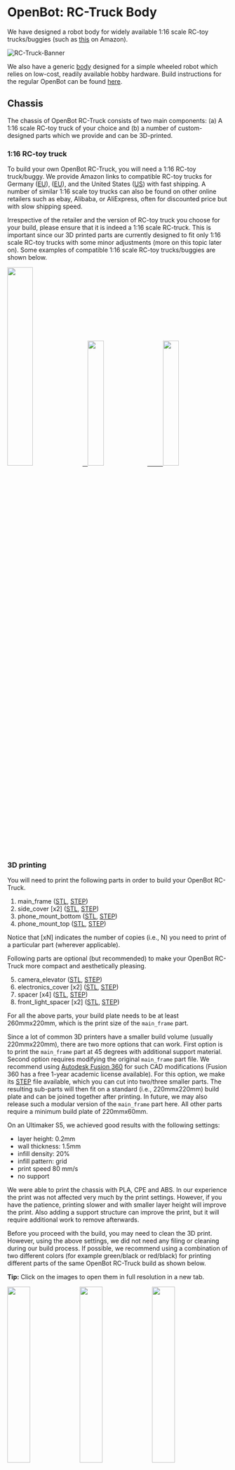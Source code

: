 # OpenBot: RC-Truck Body

<!---
<p align="center">
  <span>English</span> |
  <a href="README_CN.md">简体中文</a>
</p>
--->

We have designed a robot body for widely available 1:16 scale RC-toy trucks/buggies (such as [this](https://www.amazon.de/dp/B00M3J7DJW) on Amazon).

![RC-Truck-Banner](/docs/images/rc-truck-banner.jpg)

We also have a generic [body](/body/) designed for a simple wheeled robot which relies on low-cost, readily available hobby hardware. Build instructions for the regular OpenBot can be found [here](/body/README.md). 

## Chassis

The chassis of OpenBot RC-Truck consists of two main components: (a) A 1:16 scale RC-toy truck of your choice and (b) a number of custom-designed parts which we provide and can be 3D-printed.

### 1:16 RC-toy truck

To build your own OpenBot RC-Truck, you will need a 1:16 RC-toy truck/buggy. We provide Amazon links to compatible RC-toy trucks for Germany ([EU](https://www.amazon.de/dp/B00M3J7DJW)), ([EU](https://www.amazon.de/dp/B088FGVYNW)), and the United States ([US](https://www.amazon.com/gp/product/B09C8XMPQ9)) with fast shipping. A number of similar 1:16 scale toy trucks can also be found on other online retailers such as ebay, Alibaba, or AliExpress, often for discounted price but with slow shipping speed. 

Irrespective of the retailer and the version of RC-toy truck you choose for your build, please ensure that it is indeed a 1:16 scale RC-truck. This is important since our 3D printed parts are currently designed to fit only 1:16 scale RC-toy trucks with some minor adjustments (more on this topic later on). Some examples of compatible 1:16 scale RC-toy trucks/buggies are shown below.

<p float="left">
  <a href="https://www.amazon.de/dp/B00M3J7DJW" target="_blank"> <img src="/docs/images/rc_toy_1.jpg" width="34%" /> &nbsp
  </a>
  <a href="https://www.amazon.com/gp/product/B09C8XMPQ9" target="_blank"> <img src="/docs/images/rc_toy_2.jpg" width="27%" /> &nbsp &nbsp &nbsp &nbsp
  </a>
  <a href="https://www.amazon.de/dp/B088FGVYNW" target="_blank"> <img src="/docs/images/rc_toy_3.jpg" width="27%" />
  </a>
</p>


### 3D printing

You will need to print the following parts in order to build your OpenBot RC-Truck.

1) main_frame ([STL](/body/cad/rc_truck_body/main_frame.stl), [STEP](/body/cad/rc_truck_body/main_frame.stp))
2) side_cover \[x2\] ([STL](/body/cad/rc_truck_body/side_cover.stl), [STEP](/body/cad/rc_truck_body/side_cover.stp))
3) phone_mount_bottom ([STL](/body/cad/phone_mount/phone_mount_bottom.stl), [STEP](/body/cad/phone_mount/phone_mount_bottom.stp))
4) phone_mount_top ([STL](/body/cad/phone_mount/phone_mount_top.stl), [STEP](/body/cad/phone_mount/phone_mount_top.stp))

Notice that \[xN\] indicates the number of copies (i.e., N) you need to print of a particular part (wherever applicable).

Following parts are optional (but recommended) to make your OpenBot RC-Truck more compact and aesthetically pleasing.

5) camera_elevator ([STL](/body/cad/rc_truck_body/camera_elevator.stl), [STEP](/body/cad/rc_truck_body/camera_elevator.stp))
6) electronics_cover \[x2\] ([STL](/body/cad/rc_truck_body/electronics_cover.stl), [STEP](/body/cad/rc_truck_body/electronics_cover.stp))
7) spacer \[x4\] ([STL](/body/cad/rc_truck_body/spacer.stl), [STEP](/body/cad/rc_truck_body/spacer.stp))
8) front_light_spacer \[x2\] ([STL](/body/cad/rc_truck_body/front_light_spacer.stl), [STEP](/body/cad/rc_truck_body/front_light_spacer.stp))

For all the above parts, your build plate needs to be at least 260mmx220mm, which is the print size of the ```main_frame``` part.

Since a lot of common 3D printers have a smaller build volume (usually 220mmx220mm), there are two more options that can work. 
First option is to print the ```main_frame``` part at 45 degrees with additional support material. 
Second option requires modifying the original ```main_frame``` part file. We recommend using [Autodesk Fusion 360](https://www.autodesk.com/products/fusion-360/overview) for such CAD modifications (Fusion 360 has a free 1-year academic license available). 
For this option, we make its [STEP](/body/cad/rc_truck_body/main_frame.stp) file available, which you can cut into two/three smaller parts. 
The resulting sub-parts will then fit on a standard (i.e., 220mmx220mm) build plate and can be joined together after printing. 
In future, we may also release such a modular version of the ```main_frame``` part here. All other parts require a minimum build plate of 220mmx60mm.

On an Ultimaker S5, we achieved good results with the following settings:

- layer height: 0.2mm
- wall thickness: 1.5mm
- infill density: 20%
- infill pattern: grid
- print speed 80 mm/s
- no support

We were able to print the chassis with PLA, CPE and ABS. In our experience the print was not affected very much by the print settings. However, if you have the patience, printing slower and with smaller layer height will improve the print. Also adding a support structure can improve the print, but it will require additional work to remove afterwards.

Before you proceed with the build, you may need to clean the 3D print. However, using the above settings, we did not need any filing or cleaning during our build process. If possible, we recommend using a combination of two different colors (for example green/black or red/black) for printing different parts of the same OpenBot RC-Truck build as shown below. 

**Tip:** Click on the images to open them in full resolution in a new tab.

<p float="left">
  <img src="/docs/images/3d_print_rc_1.png" width="32%" />
  <img src="/docs/images/3d_print_rc_2.png" width="32%" /> 
  <img src="/docs/images/3d_print_rc_3.png" width="32%" />
</p>


## Assembly

While it is possible to build your OpenBot RC-Truck with a DIY approach similar to the regular OpenBot (see DIY build components and instructions for OpenBot [here](/body/README.md)), we recommend using the OpenBot [custom PCB](/body/pcb) for building and assembling the OpenBot RC-Truck. This option is recommended if you desire a cleaner build or want to build multiple OpenBot RC-Trucks. An additional advantage of using our [custom PCB](/body/pcb) is that you can use the same components to build and switch between different OpenBot bodies.

### Bill of materials

OpenBot RC-Truck mainly relies on readily available hobby electronics. We provide Amazon links for Germany (EU) and the United States (US) with fast shipping. If you have the patience to wait a bit longer, you can also get the components a lot cheaper from AliExpress (AE). You will need the following components.

#### Required components

- 1x RC-toy truck/buggy ([EU](https://www.amazon.de/dp/B00M3J7DJW), [EU](https://www.amazon.de/dp/B088FGVYNW), [US](https://www.amazon.com/gp/product/B09C8XMPQ9))
- 1x Arduino Nano ([EU](https://www.amazon.de/dp/B01MS7DUEM), [US](https://www.amazon.com/dp/B00NLAMS9C), [AE](https://www.aliexpress.com/item/32866959979.html))
- 1x OpenBot [Custom PCB](/body/pcb)
- 1x USB OTG cable ([EU](https://www.amazon.de/gp/product/B075M4CQHZ) ,[US](https://www.amazon.com/dp/B07LBHKTMM), [AE](https://www.aliexpress.com/item/10000330515850.html))
- 1x spring or rubber band ([EU](https://www.amazon.de/gp/product/B01N30EAZO/), [US](https://www.amazon.com/dp/B008RFVWU2), [AE](https://www.aliexpress.com/item/33043769059.html))
- 6x M3x25 screw ([EU](https://www.amazon.de/dp/B07KFL3SSV), [US](https://www.amazon.com/dp/B07WJL3P3X), [AE](https://www.aliexpress.com/item/4000173341865.html))
- 6x M3 nut ([EU](https://www.amazon.de/dp/B07JMF3KMD), [US](https://www.amazon.com/dp/B071NLDW56), [AE](https://www.aliexpress.com/item/32977174437.html))
- Dupont cables ([EU](https://www.amazon.de/dp/B07KYHBVR7), [US](https://www.amazon.com/dp/B07GD2BWPY), [AE](https://www.aliexpress.com/item/4000766001685.html))

#### Optional components

- 1x Ultrasonic Sensor ([EU](https://www.amazon.de/dp/B00LSJWRXU), [US](https://www.amazon.com/dp/B0852V181G/), [AE](https://www.aliexpress.com/item/32713522570.html))
- 2x On/Off Switch ([EU](https://www.amazon.de/dp/B07QB22J62), [US](https://www.amazon.com/dp/B01N2U8PK0), [AE](https://www.aliexpress.com/item/1000005699023.html))
- 4x Orange LED 5mm ([EU](https://www.amazon.de/gp/product/B01NCL0UTQ), [US](https://www.amazon.com/dp/B077XD7MVB), [AE](https://www.aliexpress.com/item/4000329069943.html))
- 4x Red LED 5mm ([EU](https://www.amazon.de/dp/B083HN3CLY), [US](https://www.amazon.com/dp/B077X95F7C), [AE](https://www.aliexpress.com/item/4000329069943.html))
- 2x White LED lamps ([EU](https://www.amazon.de/-/en/gp/product/B06XTQSZDX), [US](https://www.amazon.com/gp/product/B01N2UPAD8), [AE](https://de.aliexpress.com/item/1005002991235830.html))
- Variable Resistors for LEDs ([EU](https://www.amazon.de/gp/product/B081TXJJGV), [US](https://www.amazon.com/dp/B0711MB4TL), [AE](https://de.aliexpress.com/item/1005003610664176.html))
- 5x Micro JST PH 2.0 cable ([EU](https://www.amazon.de/gp/product/B07449V33P), [US](https://www.amazon.com/dp/B07449V33P), [AE](https://www.aliexpress.com/item/32963304134.html))


### Build instructions

**Tip:** Click on the images to open them in full resolution in a new tab.

1. Disassemble the RC-toy truck. Remove its top cover and unscrew the four mouting pins from the base as shown in the figures below. Keep all four mounting pins and their respective screws safe, since you will be using them to mount the ```main_frame``` onto the RC-Truck body after all the wiring is done. All compatible RC-toy trucks come with two motors: one for throttle and the other for steering, a speed controller (with a built-in 5-7V UBEC) for the throttle motor, and a 2S 7.4V LiPo battery pack. Unmount and remove the battery pack from the base of the truck and recharge it with the charger that came with the truck. Expose/losen the wire connectors for both motors as well as the UBEC output from the speed controller. In our case, the UBEC output was 6V.
    <p float="left">
      <img src="/docs/images/rc_truck_disassembly_1.JPG" width="32%" />
      <img src="/docs/images/rc_truck_disassembly_2.JPG" width="32%" /> 
      <img src="/docs/images/rc_truck_disassembly_3.JPG" width="32%" />
    </p>
2. Notice that the two dimensions d1 amd d2 (as shown below) on the ```main_frame``` are dependent on the model of the RC-toy truck used. We designed our ```main_frame``` part for [this](https://www.amazon.de/dp/B00M3J7DJW) RC-toy truck model. Based on what (1:16 scale) truck you use, you may need to adjust these dimensions slightly using the ```main_frame``` [STEP](/body/cad/rc_truck_body/main_frame.stp) file. We recommend using [Autodesk Fusion 360](https://www.autodesk.com/products/fusion-360/overview) for such CAD modifications (Fusion 360 has a free 1-year academic license available). Also, note that the small wedge/triangle on the ```main_frame``` represents the forward direction.
    <p float="left">
      <img src="/docs/images/main-frame-dimensions.png" width="32%" />
      <img src="/docs/images/main-frame-direction.png" width="32%" />
    </p>   
3. (Optional) Install the ON/OFF switch for powering the robot. You can simply do this by cutting the positive wire that goes from speed controller to the battery and soldering the switch in-between the two split parts. Please ensure that the switch connectors are insulated via shrink tube or electric tape and the power cable is long enough that the switch can fit through the rectangular opening on the back side of the ```main_frame``` after assembly (see the figure below).
    <p float="left">
      <img src="/docs/images/main-frame-switch.png" width="32%" />
    </p>
4. (Optional) Install the ultrasonic sensor through the front grill of the ```main_frame```. You can use hot glue to keep it in place if needed. Run the dupont cables from the ultrasonic connector all the way back to the rectangular opening on the back side of the ```main_frame```.
    <p float="left">
      <img src="/docs/images/install-ultrasonic-1.png" width="32%" />
      <img src="/docs/images/install-ultrasonic-2.png" width="32%" />
    </p>
5. (Optional) Install the orange LEDs for the indicator signals both at front and back of the ```main_frame```. You can use hot glue to keep them in place if needed. For each side i.e., left and right, you need to connect the front and back LEDs in parallel. To achieve this, simply connect their positive and negative terminals together respectively. The negative terminals will be connected to the ground (of the microcontroller) while each of the positive terminals i.e., left and right will connect to their respective indicator signal pins on the PCB. 
    <p float="left">
      <img src="/docs/images/insert-leds-orange-1.png" width="32%" />
      <img src="/docs/images/insert-leds-orange-2.png" width="32%" /> 
    </p>
**Tip:** To avoid cluttering and potential grounding mistakes during wiring, it is recommended to form a unified ground loop for the negative terminals of all the LEDs. This simply means running a wire underneath the ```main_frame``` which connects all the negative terminals of the LEDs. This ground can then be connected to the microcontroller ground pin using a single dupont cable, which is run to the rectangular opening on the back side of the ```main_frame```.

6. (Optional) Install the front LED lamps. You can use hot glue to keep the base in place if needed and screw the lamp into the base through the front opening on each side. Connect both front LEDs in parallel by connecting their positive and negative terminals together respectively. Since these lamps operate on 6V, you can connect them directly to the UBEC output by their positive terminals. The negative terminals connect to the ground.
    <p float="left">
      <img src="/docs/images/blah.jpg" width="32%" />
    </p>
7. (Optional) Install the Red LEDs for rear lights. You can use hot glue to keep them in place if needed. Connect all four Red LEDs in parallel; i.e., connect their positive and negative terminals together repectively. The negative terminals will go to the ground, while the positive terminals will be collectively connected to the UBEC output via an appropriate voltage divider (see the next step for details on voltage divider). 
    <p float="left">
      <img src="/docs/images/insert-leds-red.png" width="32%" />
    </p>
8. (Optional) Most color LEDs (e.g. Red, Orange, Yellow etc.) operate on 2-3V and not the traditional 5V, which is the normal operating voltage of the microcontroller. Therefore, a voltage divider is needed in order to operate these LEDs safely. For indicator signals, we already have a built-in voltage divider in our custom PCB. So, you donot need to do anything for using the indicator signal (i.e., orange) LEDs. However, if you choose to add rear light i.e., Red LEDs as well, then an external voltage divider is required for them. We recommend using a variable resistor of 10k<span>&#8486 or higher for making your voltage divider. Based on your UBEC output voltage (6V in our case), you need to set up a voltage divider with 2-3V output. This can be done by applying the UBEC output on the external ends of the resistor and by turning the screw on its top and monitoring the output voltage using a digital multimeter in between the ground and the middle terminal (see figure below). Once the output voltage of the variable resistance i.e., the voltage divider is set to the appropriate 2-3V range, lock its screw in place using some hot glue and fix its position underneath the ```main_frame``` in a convenient position.
    <p float="left">
      <img src="/docs/images/insert-red-leds.png" width="32%" />
    </p>
9. (Optional) You can also use a second ON/OFF switch for turning the front and rear LEDs ON and OFF. Please follow instructions in Step 3 to install a switch for this purpose.
10. Mount the bottom of the phone mount to the ```main_frame``` using two M3x25 screws and nuts. (Optional) You can insert one or more camera_elevators in between if you would like to adjust the height of your phone mount. In that case, you will need M3x35 or longer screws to mount the phone mount.
    <p float="left">
      <img src="/docs/images/blah.jpg" width="32%" />
      <img src="/docs/images/blah.jpg" width="32%" /> 
      <img src="/docs/images/blah.jpg" width="32%" />
    </p>
10. Insert the top of the phone mount and install the spring or rubber band.
    <p float="left">
      <img src="/docs/images/blah.jpg" width="32%" />
      <img src="/docs/images/blah.jpg" width="32%" /> 
    </p>
11. Mount the PCB with four M3x25 screws and nuts with spacers in between. 
    <p float="left">
      <img src="/docs/images/blah.jpg" width="32%" />
      <img src="/docs/images/blah.jpg" width="32%" /> 
      <img src="/docs/images/blah.jpg" width="32%" />
    </p>
12. Connect all the wires (add details)
13. Connect the battery pack and keep in place with a velcro.
14. Put on the side and front and back covers.
15. Add details and images!!


## Next

Flash the [Arduino Firmware](/firmware/README.md)


